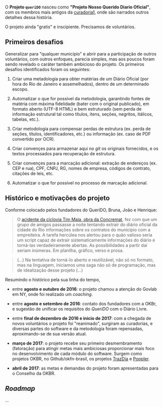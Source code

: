 O **Projeto `queriDO`** nasceu como  **"Projeto Nosso Querido Diario Oficial"**, com os membros mais antigos da [curadoria1](reports/curadoria001.md), onde são narrados outros detalhes dessa história.

O projeto ainda "gratis" e inscipiente. Precisamos de voluntários.

## Primeiros desafios

Generalizar para "qualquer município" e abrir para a participação de outros voluntários, com outros enfoques, parecia simples, mas aos poucos foram sendo revelado o caráter também ambicioso do projeto. Os primeiros desafios identificados foram os seguintes:

1. Criar uma metadologia para obter matérias de um Diário Oficial (por hora do Rio de Janeiro e assemelhados), dentro de um determinado escopo.

2. Automatizar o que for possível da metodologia, garantindo fontes de matéria com máxima fidelidade (bater com o original publicado), em formato aberto (UTF-8 HTML) e bem estruturado (sem perda de informação estrutural tal como títulos, itens, seções, negritos, itálicos, tabelas, etc.).

3. Criar metodologia para compensar perdas de estrutura (ex. perda de seções, títulos, identificadores, etc.) ou informação (ex. caso de PDF convertido por OCR).

4. Criar convençes para armazenar aqui no *git* os originais fornecidos, e os textos processados para recuperação de estrutura.

5. Criar convençes para a marcação adicional: extração de endereços (ex. CEP e rua), CPF, CNPJ, RG, nomes de empresa, códigos de contrato, citações de leis, etc.

6. Automatizar o que for possível no processo de marcação adicional.

## Histórico e motivações do projeto

Conforme colocado pelos fundadores do QueriDO, Bruna, João e Henrique:

> O [acidente da ciclovia Tim Maia, obra da Concremat](http://brasil.elpais.com/brasil/2016/04/21/politica/1461256688_847248.html), fez com que um grupo de amigos passasse a noite tentando extrair do diário oficial da cidade do Rio informações sobre os contratos do município com a empreiteira. A tarefa hercúlea nos alertou para o quão valioso seria um script capaz de extrair sistematicamente informações do diário e torná-las verdadeiramente abertas. As possibilidades a partir daí seriam inúmeras. Em planilha, gráfico, verso e prosa.

> (...) Na tentativa de torná-lo aberto e reutilizável, não só no formato, mas na linguagem, iniciamos uma saga não só de programação, mas de idealização desse projeto (...)

Resumindo o histórico pela sua linha do tempo,

*  entre **agosto e outubro de 2016**: o projeto chamou a atenção do Govlab em NY,  onde foi realizado um *coaching*.  

* entre  **agosto e setembro de 2016**: contato dos fundadores com a OKBr, e sugestão de unificar os requisitos do *QueriDO* com o Diário Livre.

* entre **final de dezembro de 2016 e inicio de 2017**: com a chegada de novos voluntários o projeto foi "reanimado", surgiram as curadorias, e diversas partes do software e da metodologia foram repensadas, aproximando-se de sua versão atual.

* **março de 2017**: o projeto recebe seu primeiro desmembramento (fatoração)  para atingir metas mais ambiciosas proporcionar mais foco no desenvolvimento de cada módulo do software. Surgem como projetos OKBR, no Github/okfn-brasil, os projetos [TrazDia](https://github.com/okfn-brasil/trazdia) e [Poppler](https://github.com/okfn-brasil/poppler).  

* **abril de 2017**: as metas e demandas do projeto foram apresentadas para o Conselho da OKBR.

## *Roadmap*

...
